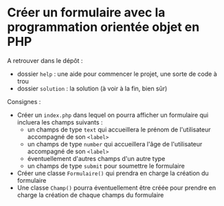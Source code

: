 # Créer un formulaire avec la programmation orientée objet en PHP

A retrouver dans le dépôt : 
- dossier `help` : une aide pour commencer le projet, une sorte de code à trou
- dossier `solution` : la solution (à voir à la fin, bien sûr)

Consignes :

- Créer un `index.php` dans lequel on pourra afficher un formulaire qui incluera les champs suivants :
  - un champs de type `text` qui accueillera le prénom de l'utilisateur accompagné de son `<label>`
  - un champs de type `number` qui accueillera l'âge de l'utilisateur accompagné de son `<label>`
  - éventuellement d'autres champs d'un autre type
  - un champs de type `submit` pour soumettre le formulaire
- Créer une classe `Formulaire()` qui prendra en charge la création du formulaire
- Une classe `Champ()` pourra éventuellement être créée pour prendre en charge la création de chaque champs du formulaire